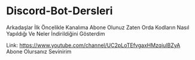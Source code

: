# Discord-Bot-Dersleri

Arkadaşlar İlk Öncelikle Kanalıma Abone Olunuz Zaten Orda Kodların Nasıl Yapıldığı Ve  Neler İndirildiğini Gösterdim 

Link: https://www.youtube.com/channel/UC2pLoTEfvgaxHMzqiulBZyA Abone Olursanız Sevinirim
